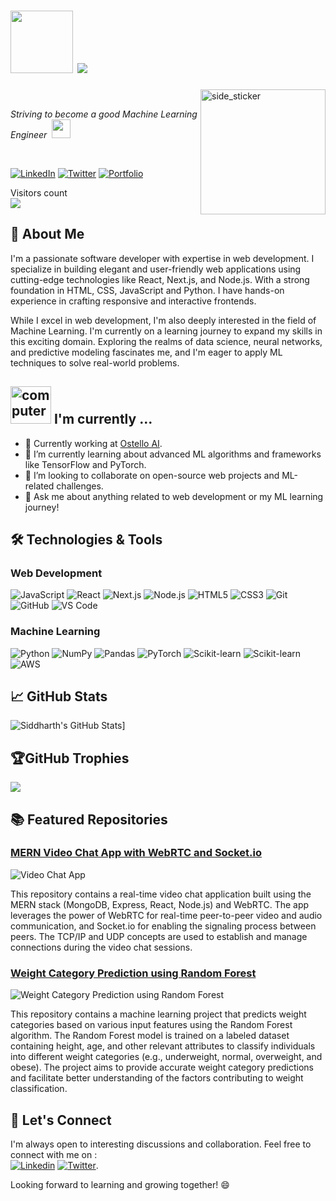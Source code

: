 
<h1><img src="https://media.giphy.com/media/v1.Y2lkPTc5MGI3NjExMmJ3b2hsYzlpcGg1bDVxZjNzeHJrbm5lc2MxMzNxZXh3cGpxZTJkOCZlcD12MV9zdGlja2Vyc19zZWFyY2gmY3Q9cw/VFGsPXfFeIcGdtwAIC/giphy.gif" width="100">
  <a href="https://github.com/DenverCoder1/readme-typing-svg">
    <img src="https://readme-typing-svg.demolab.com/?lines= Namaste +🙏🏻+,+I'm+Siddharth+Gupta!;Full-Stack%20Dev%20and%20ML%20Engineer;Always%20learning%20new%20things&font=Fira%20Code&center=true&width=440&height=45&color=f75c7e&vCenter=true&pause=1000&size=22" /></a> </h1>
<img align="right" width=200px height=200px alt="side_sticker" src="https://media.giphy.com/media/TEnXkcsHrP4YedChhA/giphy.gif" />
<br>
<p><em>Striving to become a good Machine Learning Engineer &nbsp<img src="https://media.giphy.com/media/WUlplcMpOCEmTGBtBW/giphy.gif" width="30"> 
</em></p>

<br>

[![LinkedIn](https://img.shields.io/badge/LinkedIn-SiddharthGupta-blue?style=flat-square&logo=linkedin&logoColor=white&link=https://www.linkedin.com/in/cyddharth/)](https://www.linkedin.com/in/cyddharth/)
[![Twitter](https://img.shields.io/badge/Twitter-SiddharthGupta-blue?style=flat-square&logo=twitter&logoColor=white&link=https://twitter.com/cyddharth_gupta)](https://twitter.com/cyddharth_gupta)
[![Portfolio](https://img.shields.io/badge/Portfolio-SGFolio-9cf?style=flat-square&link=https://sgfolio.com)](https://sgfolio.vercel.app)


<p align="center"> 
    
  Visitors count
<br>
<img src="https://profile-counter.glitch.me/Cyddharth-Gupta/count.svg" />
</p>






## 🚀 About Me

I'm a passionate software developer with expertise in web development. I specialize in building elegant and user-friendly web applications using cutting-edge technologies like React, Next.js, and Node.js. With a strong foundation in HTML, CSS, JavaScript and Python. I have hands-on experience in crafting responsive and interactive frontends.

While I excel in web development, I'm also deeply interested in the field of Machine Learning. I'm currently on a learning journey to expand my skills in this exciting domain. Exploring the realms of data science, neural networks, and predictive modeling fascinates me, and I'm eager to apply ML techniques to solve real-world problems.

<h2 ><img src="https://thumbs.gfycat.com/ScaryCreamyGlobefish.webp" alt="computer" width="65" height="60"> I'm currently ...</h2>


- 💼 Currently working at [Ostello AI](https://www.ostello.co.in/).
- 🌱 I’m currently learning about advanced ML algorithms and frameworks like TensorFlow and PyTorch.
- 🔭 I’m looking to collaborate on open-source web projects and ML-related challenges.
- 💬 Ask me about anything related to web development or my ML learning journey!

## 🛠️ Technologies & Tools


### Web Development

<!--[![My Skills](https://skillicons.dev/icons?i=js,react,nodejs,nextjs,html,css,git,github)](https://skillicons.dev)-->

![JavaScript](https://img.shields.io/badge/-JavaScript-black?style=flat-square&logo=javascript)
![React](https://img.shields.io/badge/-React-black?style=flat-square&logo=react)
![Next.js](https://img.shields.io/badge/-Next.js-black?style=flat-square&logo=Next.js)
![Node.js](https://img.shields.io/badge/-Node.js-black?style=flat-square&logo=node.js)
![HTML5](https://img.shields.io/badge/-HTML5-black?style=flat-square&logo=html5)
![CSS3](https://img.shields.io/badge/-CSS3-black?style=flat-square&logo=css3)
![Git](https://img.shields.io/badge/-Git-black?style=flat-square&logo=git)
![GitHub](https://img.shields.io/badge/-GitHub-black?style=flat-square&logo=github)
![VS Code](https://img.shields.io/badge/-VS%20Code-black?style=flat-square&logo=visual-studio-code)

### Machine Learning

![Python](https://img.shields.io/badge/-Python-black?style=flat-square&logo=python)
![NumPy](https://img.shields.io/badge/-NumPy-black?style=flat-square&logo=numpy)
![Pandas](https://img.shields.io/badge/-Pandas-black?style=flat-square&logo=pandas)
![PyTorch](https://img.shields.io/badge/-PyTorch-black?style=flat-square&logo=pytorch)
![Scikit-learn](https://img.shields.io/badge/-Scikit%20Learn-black?style=flat-square&logo=scikit-learn)
![Scikit-learn](https://img.shields.io/badge/-TensorFlow-black?style=flat-square&logo=tensorflow)
![AWS](https://img.shields.io/badge/-Amazon_AWS-black?style=flat-square&logo=amazonaws)

<!--<img src='https://cdnq.jsdelivr.net/gh/devicons/devicon/icons/pandas/pandas-original-wordmark.svg' width="5%" height="5%">
<img src='https://cdn.jsdelivr.net/gh/devicons/devicon/icons/numpy/numpy-original.svg' width="5%" height="5%">-->
## 📈 GitHub Stats

<!-- [![Siddharth's GitHub Stats](https://github-readme-stats.vercel.app/api?username=Cyddharth-Gupta&show_icons=true&hide=contribs&show=prs&theme=radical)](https://github.com/Cyddharth-Gupta)  -->
<!-- ![](https://github-readme-stats.vercel.app/api?username=Cyddharth-Gupta&theme=vue&hide_border=true&include_all_commits=true&count_private=true)<br/>-->
![Siddharth's GitHub Stats](https://streak-stats.demolab.com?user=Cyddharth-Gupta&theme=vue)]<br/>
<!-- ![](https://github-readme-stats.vercel.app/api/top-langs/?username=Cyddharth-Gupta&theme=vue&hide_border=true&include_all_commits=true&count_private=true&layout=compact) -->

## 🏆GitHub Trophies
![](https://github-profile-trophy.vercel.app/?username=Cyddharth-Gupta&theme=vue&no-frame=false&no-bg=false&margin-w=4&rank=SS,SSS,S,AAA,AA,A,B)


## 📚 Featured Repositories

### [MERN Video Chat App with WebRTC and Socket.io](https://github.com/Cyddharth-Gupta/video-chat-app)
![Video Chat App](https://github-readme-stats.vercel.app/api/pin/?username=Cyddharth-Gupta&repo=video-chat-app&theme=radical)

This repository contains a real-time video chat application built using the MERN stack (MongoDB, Express, React, Node.js) and WebRTC. The app leverages the power of WebRTC for real-time peer-to-peer video and audio communication, and Socket.io for enabling the signaling process between peers. The TCP/IP and UDP concepts are used to establish and manage connections during the video chat sessions.

### [Weight Category Prediction using Random Forest](https://github.com/Cyddharth-Gupta/weight-cateogory-prediction-using-random-forest)

![Weight Category Prediction using Random Forest](https://github-readme-stats.vercel.app/api/pin/?username=Cyddharth-Gupta&repo=weight-cateogory-prediction-using-random-forest&theme=radical)

This repository contains a machine learning project that predicts weight categories based on various input features using the Random Forest algorithm. The Random Forest model is trained on a labeled dataset containing height, age, and other relevant attributes to classify individuals into different weight categories (e.g., underweight, normal, overweight, and obese). The project aims to provide accurate weight category predictions and facilitate better understanding of the factors contributing to weight classification.

## 🤝 Let's Connect

I'm always open to interesting discussions and collaboration. Feel free to connect with me on :  
[![Linkedin](https://skillicons.dev/icons?i=linkedin)](https://www.linkedin.com/in/cyddharth) 
[![Twitter](https://skillicons.dev/icons?i=twitter)](https://twitter.com/cyddharth_gupta).

Looking forward to learning and growing together! 😄
